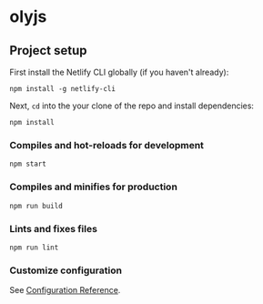 # olyjs

## Project setup
First install the Netlify CLI globally (if you haven't already):
```
npm install -g netlify-cli
```

Next, `cd` into the your clone of the repo and install dependencies:
```
npm install
```

### Compiles and hot-reloads for development

```
npm start
```

### Compiles and minifies for production
```
npm run build
```

### Lints and fixes files
```
npm run lint
```

### Customize configuration
See [Configuration Reference](https://cli.vuejs.org/config/).
